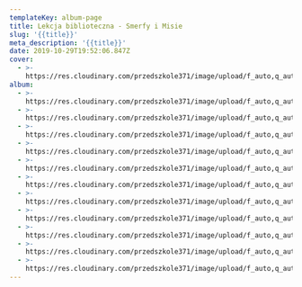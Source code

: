 ```yaml
---
templateKey: album-page
title: Lekcja biblioteczna - Smerfy i Misie
slug: '{{title}}'
meta_description: '{{title}}'
date: 2019-10-29T19:52:06.847Z
cover:
  - >-
    https://res.cloudinary.com/przedszkole371/image/upload/f_auto,q_auto/c_fill,w_1200/v1573678659/Albumy%20zdj%C4%99%C4%87/2019/Lekcja%20biblioteczna/gxb3owgu3mlqspevqhmd.jpg
album:
  - >-
    https://res.cloudinary.com/przedszkole371/image/upload/f_auto,q_auto/c_fill,w_1200/v1573678738/Albumy%20zdj%C4%99%C4%87/2019/Lekcja%20biblioteczna/oibhu7qh811xac5fje3v.jpg
  - >-
    https://res.cloudinary.com/przedszkole371/image/upload/f_auto,q_auto/c_fill,w_1200/v1573678724/Albumy%20zdj%C4%99%C4%87/2019/Lekcja%20biblioteczna/h5tpa3ccbfb8qdalh8te.jpg
  - >-
    https://res.cloudinary.com/przedszkole371/image/upload/f_auto,q_auto/c_fill,w_1200/v1573678697/Albumy%20zdj%C4%99%C4%87/2019/Lekcja%20biblioteczna/lsqutc1pupsluorsoee1.jpg
  - >-
    https://res.cloudinary.com/przedszkole371/image/upload/f_auto,q_auto/c_fill,w_1200/v1573678659/Albumy%20zdj%C4%99%C4%87/2019/Lekcja%20biblioteczna/gxb3owgu3mlqspevqhmd.jpg
  - >-
    https://res.cloudinary.com/przedszkole371/image/upload/f_auto,q_auto/c_fill,w_1200/v1573678659/Albumy%20zdj%C4%99%C4%87/2019/Lekcja%20biblioteczna/xx4j0znswpjxez7ejk9t.jpg
  - >-
    https://res.cloudinary.com/przedszkole371/image/upload/f_auto,q_auto/c_fill,w_1200/v1573678648/Albumy%20zdj%C4%99%C4%87/2019/Lekcja%20biblioteczna/qo79y9pkeeretn1dqtpa.jpg
  - >-
    https://res.cloudinary.com/przedszkole371/image/upload/f_auto,q_auto/c_fill,w_1200/v1573678643/Albumy%20zdj%C4%99%C4%87/2019/Lekcja%20biblioteczna/spqt1vi4cschyy0ylilc.jpg
  - >-
    https://res.cloudinary.com/przedszkole371/image/upload/f_auto,q_auto/c_fill,w_1200/v1573678626/Albumy%20zdj%C4%99%C4%87/2019/Lekcja%20biblioteczna/v8yjbogf469pngatere3.jpg
  - >-
    https://res.cloudinary.com/przedszkole371/image/upload/f_auto,q_auto/c_fill,w_1200/v1573678625/Albumy%20zdj%C4%99%C4%87/2019/Lekcja%20biblioteczna/wipwnqmfccwtw0r8nukl.jpg
  - >-
    https://res.cloudinary.com/przedszkole371/image/upload/f_auto,q_auto/c_fill,w_1200/v1573678624/Albumy%20zdj%C4%99%C4%87/2019/Lekcja%20biblioteczna/kvaibxspeixcdfus7htb.jpg
  - >-
    https://res.cloudinary.com/przedszkole371/image/upload/f_auto,q_auto/c_fill,w_1200/v1573678623/Albumy%20zdj%C4%99%C4%87/2019/Lekcja%20biblioteczna/pgpzvcfvlkgc2ekwkrzj.jpg
---
```


